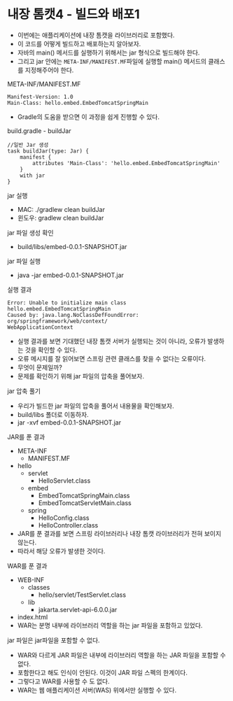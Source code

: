 # 내장 톰캣4 - 빌드와 배포1

- 이번에는 애플리케이션에 내장 톰캣을 라이브러리로 포함했다.
- 이 코드를 어떻게 빌드하고 배포하는지 알아보자.
- 자바의 main() 메서드를 실행하기 위해서는 jar 형식으로 빌드해야 한다.
- 그리고 jar 안에는 ``META-INF/MANIFEST.MF``파일에 실행할 main() 메서드의 클래스를 지정해주어야 한다.

META-INF/MANIFEST.MF
```text
Manifest-Version: 1.0
Main-Class: hello.embed.EmbedTomcatSpringMain
```
- Gradle의 도움을 받으면 이 과정을 쉽게 진행할 수 있다. 

build.gradle - buildJar
```text
//일반 Jar 생성
task buildJar(type: Jar) {
    manifest {
        attributes 'Main-Class': 'hello.embed.EmbedTomcatSpringMain'
    }
    with jar
}
```

jar 실행 
- MAC: ./gradlew clean buildJar
- 윈도우: gradlew clean buildJar

jar 파일 생성 확인 
- build/libs/embed-0.0.1-SNAPSHOT.jar

jar 파일 실행
- java -jar embed-0.0.1-SNAPSHOT.jar

실행 결과
```text
Error: Unable to initialize main class hello.embed.EmbedTomcatSpringMain
Caused by: java.lang.NoClassDefFoundError: org/springframework/web/context/
WebApplicationContext
```
- 실행 결과를 보면 기대했던 내장 톰캣 서버가 실행되는 것이 아니라, 오류가 발생하는 것을 확인할 수 있다.
- 오류 메시지를 잘 읽어보면 스프링 관련 클래스를 찾을 수 없다는 오류이다.
- 무엇이 문제일까?
- 문제를 확인하기 위해 jar 파일의 압축을 풀어보자.

jar 압축 풀기
- 우리가 빌드한 jar 파일의 압축을 풀어서 내용물을 확인해보자.
- build/libs 폴더로 이동하자.
- jar -xvf embed-0.0.1-SNAPSHOT.jar

JAR를 푼 결과
- META-INF
  - MANIFEST.MF
- hello
  - servlet
    - HelloServlet.class
  - embed
    - EmbedTomcatSpringMain.class
    - EmbedTomcatServletMain.class
  - spring
    - HelloConfig.class
    - HelloController.class
- JAR를 푼 결과를 보면 스프링 라이브러리나 내장 톰캣 라이브러리가 전혀 보이지 않는다.
- 따라서 해당 오류가 발생한 것이다.

WAR를 푼 결과
- WEB-INF
  - classes
    - hello/servlet/TestServlet.class
  - lib
    - jakarta.servlet-api-6.0.0.jar
- index.html
- WAR는 분명 내부에 라이브러리 역할을 하는 jar 파일을 포함하고 있었다.


jar 파일은 jar파일을 포함할 수 없다.
- WAR와 다르게 JAR 파일은 내부에 라이브러리 역할을 하는 JAR 파일을 포함할 수 없다.
- 포함한다고 해도 인식이 안된다. 이것이 JAR 파일 스펙의 한계이다.
- 그렇다고 WAR를 사용할 수 도 없다.
- WAR는 웹 애플리케이션 서버(WAS) 위에서만 실행할 수 있다.